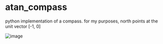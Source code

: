 # atan_compass

python implementation of a compass. for my purposes, north points at the unit vector [-1, 0]

![image](https://user-images.githubusercontent.com/40836157/200624175-74b4473f-702f-40f1-ba6e-d2fc2c5d81aa.png)

